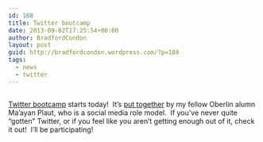 ```yaml
---
id: 188
title: Twitter bootcamp
date: 2013-09-02T17:25:54+00:00
author: BradfordCondon
layout: post
guid: http://bradfordcondon.wordpress.com/?p=188
tags:
  - news
  - twitter
---
```

<img class="alignnone" alt="" src="https://i2.wp.com/abs.twimg.com/a/1377795275/images/resources/twitter-bird-blue-on-white.png?resize=300%2C300&#038;ssl=1" data-recalc-dims="1" />

[Twitter bootcamp](http://twitbootcamp.tumblr.com/) starts today!  It&#8217;s [put together](http://twitbootcamp.tumblr.com/about) by my fellow Oberlin alumn Ma&#8217;ayan Plaut, who is a social media role model.  If you&#8217;ve never quite &#8220;gotten&#8221; Twitter, or if you feel like you aren&#8217;t getting enough out of it, check it out!  I&#8217;ll be participating!